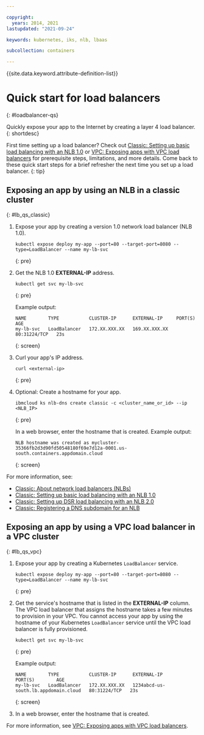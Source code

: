 ```yaml
---

copyright: 
  years: 2014, 2021
lastupdated: "2021-09-24"

keywords: kubernetes, iks, nlb, lbaas

subcollection: containers

---
```




{{site.data.keyword.attribute-definition-list}}

# Quick start for load balancers
{: #loadbalancer-qs}

Quickly expose your app to the Internet by creating a layer 4 load balancer.
{: shortdesc}

First time setting up a load balancer? Check out [Classic: Setting up basic load balancing with an NLB 1.0](/docs/containers?topic=containers-loadbalancer) or [VPC: Exposing apps with VPC load balancers](/docs/containers?topic=containers-vpc-lbaas) for prerequisite steps, limitations, and more details. Come back to these quick start steps for a brief refresher the next time you set up a load balancer.
{: tip}

## Exposing an app by using an NLB in a classic cluster
{: #lb_qs_classic}

1. Expose your app by creating a version 1.0 network load balancer (NLB 1.0).
    ```
    kubectl expose deploy my-app --port=80 --target-port=8080 --type=LoadBalancer --name my-lb-svc
    ```
    {: pre}

2. Get the NLB 1.0 **EXTERNAL-IP** address.
    ```
    kubectl get svc my-lb-svc
    ```
    {: pre}

    Example output:
    ```
    NAME        TYPE           CLUSTER-IP      EXTERNAL-IP     PORT(S)        AGE
    my-lb-svc   LoadBalancer   172.XX.XXX.XX   169.XX.XXX.XX   80:31224/TCP   23s
    ```
    {: screen}

3. Curl your app's IP address.
    ```
    curl <external-ip>
    ```
    {: pre}

4. Optional: Create a hostname for your app.
    ```
    ibmcloud ks nlb-dns create classic -c <cluster_name_or_id> --ip <NLB_IP>
    ```
    {: pre}

    In a web browser, enter the hostname that is created. Example output:
    ```
    NLB hostname was created as mycluster-35366fb2d3d90fd50548180f69e7d12a-0001.us-south.containers.appdomain.cloud
    ```
    {: screen}

For more information, see:
* [Classic: About network load balancers (NLBs)](/docs/containers?topic=containers-loadbalancer-about)
* [Classic: Setting up basic load balancing with an NLB 1.0](/docs/containers?topic=containers-loadbalancer)
* [Classic: Setting up DSR load balancing with an NLB 2.0](/docs/containers?topic=containers-loadbalancer-v2)
* [Classic: Registering a DNS subdomain for an NLB](/docs/containers?topic=containers-loadbalancer_hostname)

## Exposing an app by using a VPC load balancer in a VPC cluster
{: #lb_qs_vpc}

1. Expose your app by creating a Kubernetes `LoadBalancer` service.
    ```
    kubectl expose deploy my-app --port=80 --target-port=8080 --type=LoadBalancer --name my-lb-svc
    ```
    {: pre}

2. Get the service's hostname that is listed in the **EXTERNAL-IP** column. The VPC load balancer that assigns the hostname takes a few minutes to provision in your VPC. You cannot access your app by using the hostname of your Kubernetes `LoadBalancer` service until the VPC load balancer is fully provisioned.
    ```
    kubectl get svc my-lb-svc
    ```
    {: pre}

    Example output:
    ```
    NAME        TYPE           CLUSTER-IP      EXTERNAL-IP                            PORT(S)        AGE
    my-lb-svc   LoadBalancer   172.XX.XXX.XX   1234abcd-us-south.lb.appdomain.cloud   80:31224/TCP   23s
    ```
    {: screen}

3. In a web browser, enter the hostname that is created.

For more information, see [VPC: Exposing apps with VPC load balancers](/docs/containers?topic=containers-vpc-lbaas).




